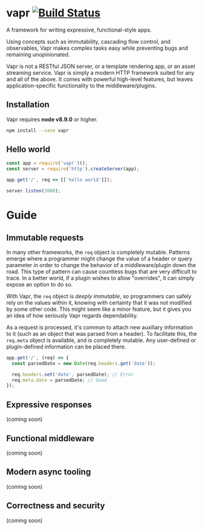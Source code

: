# vapr [![Build Status](https://travis-ci.org/JoshuaWise/vapr.svg?branch=master)](https://travis-ci.org/JoshuaWise/vapr)
A framework for writing expressive, functional-style apps.

Using concepts such as immutability, cascading flow control, and observables, Vapr makes complex tasks easy while preventing bugs and remaining unopinionated.

Vapr is not a RESTful JSON server, or a template rendering app, or an asset streaming service. Vapr is simply a modern HTTP framework suited for any and all of the above. It comes with powerful high-level features, but leaves application-specific functionality to the middleware/plugins.

## Installation

Vapr requires **node v8.9.0** or higher.

```bash
npm install --save vapr
```

## Hello world

```js
const app = require('vapr')();
const server = require('http').createServer(app);

app.get('/', req => [['hello world']]);

server.listen(3000);
```

# Guide

## Immutable requests

In many other frameworks, the `req` object is completely mutable. Patterns emerge where a programmer might change the value of a header or query parameter in order to change the behavior of a middleware/plugin down the road. This type of pattern can cause countless bugs that are very difficult to trace. In a better world, if a plugin wishes to allow "overrides", it can simply expose an option to do so.

With Vapr, the `req` object is *deeply immutable*, so programmers can safely rely on the values within it, knowing with certainty that it was not modified by some other code. This might seem like a minor feature, but it gives you an idea of how seriously Vapr regards dependability.

As a request is processed, it's common to attach new auxiliary information to it (such as an object that was parsed from a header). To facilitate this, the `req.meta` object is available, and is completely mutable. Any user-defined or plugin-defined information can be placed there.

```js
app.get('/', (req) => {
  const parsedDate = new Date(req.headers.get('date'));

  req.headers.set('date', parsedDate); // Error
  req.meta.date = parsedDate; // Good
});
```

## Expressive responses

(coming soon)

## Functional middleware

(coming soon)

## Modern async tooling

(coming soon)

## Correctness and security

(coming soon)
